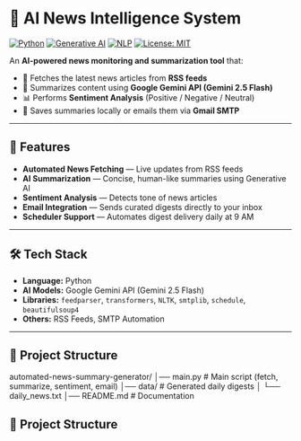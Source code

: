 # 📰 AI News Intelligence System

[![Python](https://img.shields.io/badge/Python-3.9+-blue.svg)](https://www.python.org/)
[![Generative AI](https://img.shields.io/badge/Generative%20AI-Google%20Gemini%202.5%20Flash-green)]()
[![NLP](https://img.shields.io/badge/NLP-Transformers-yellow)]()
[![License: MIT](https://img.shields.io/badge/License-MIT-green.svg)](LICENSE)

An **AI-powered news monitoring and summarization tool** that:
- 📡 Fetches the latest news articles from **RSS feeds**  
- 🤖 Summarizes content using **Google Gemini API (Gemini 2.5 Flash)**  
- 📊 Performs **Sentiment Analysis** (Positive / Negative / Neutral)  
- 📧 Saves summaries locally or emails them via **Gmail SMTP**  

---

## 🚀 Features
- **Automated News Fetching** — Live updates from RSS feeds  
- **AI Summarization** — Concise, human-like summaries using Generative AI  
- **Sentiment Analysis** — Detects tone of news articles  
- **Email Integration** — Sends curated digests directly to your inbox  
- **Scheduler Support** — Automates digest delivery daily at 9 AM  

---

## 🛠 Tech Stack
- **Language:** Python  
- **AI Models:** Google Gemini API (Gemini 2.5 Flash)  
- **Libraries:** `feedparser`, `transformers`, `NLTK`, `smtplib`, `schedule`, `beautifulsoup4`  
- **Others:** RSS Feeds, SMTP Automation  

---

## 📂 Project Structure
automated-news-summary-generator/
│── main.py # Main script (fetch, summarize, sentiment, email)
│── data/ # Generated daily digests
│ └── daily_news.txt
│── README.md # Documentation

## 📂 Project Structure
